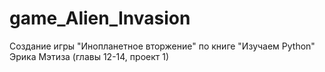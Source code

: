 # game_Alien_Invasion

Создание игры "Инопланетное вторжение" по книге "Изучаем Python" Эрика Мэтиза (главы 12-14, проект 1)
